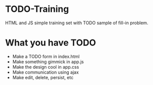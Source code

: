 # TODO-Training
HTML and JS simple training set with TODO sample of fill-in problem.

# What you have TODO
- Make a TODO form in index.html
- Make something gimmick in app.js
- Make the design cool in app.css
- Make communication using ajax
- Make edit, delete, persist, etc
